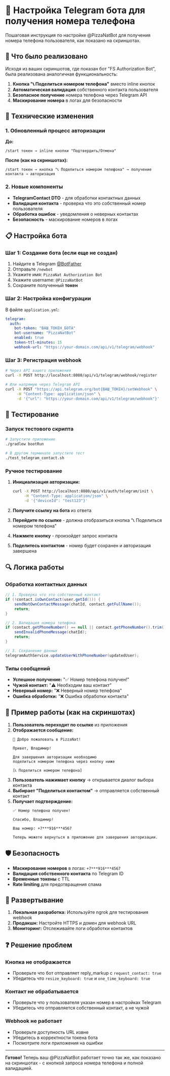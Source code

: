 # 📱 Настройка Telegram бота для получения номера телефона

Пошаговая инструкция по настройке @PizzaNatBot для получения номера телефона пользователя, как показано на скриншотах.

## 🎯 Что было реализовано

Исходя из ваших скриншотов, где показан бот "FS Authorization Bot", была реализована аналогичная функциональность:

1. **Кнопка "📞 Поделиться номером телефона"** вместо inline кнопок
2. **Автоматическая валидация** собственного контакта пользователя  
3. **Безопасное получение** номера телефона через Telegram API
4. **Маскирование номера** в логах для безопасности

## 🔧 Технические изменения

### 1. Обновленный процесс авторизации

**До:**
```
/start токен → inline кнопки "Подтвердить/Отмена"
```

**После (как на скриншотах):**
```
/start токен → кнопка "📞 Поделиться номером телефона" → получение контакта → авторизация
```

### 2. Новые компоненты

- **TelegramContact DTO** - для обработки контактных данных
- **Валидация контакта** - проверка что это собственный номер пользователя
- **Обработка ошибок** - уведомления о неверных контактах
- **Безопасность** - маскирование номеров в логах

## 📋 Настройка бота

### Шаг 1: Создание бота (если еще не создан)

1. Найдите в Telegram [@BotFather](https://t.me/BotFather)
2. Отправьте `/newbot`
3. Укажите имя: `PizzaNat Authorization Bot`
4. Укажите username: `@PizzaNatBot`
5. Сохраните полученный **токен**

### Шаг 2: Настройка конфигурации

В файле `application.yml`:

```yaml
telegram:
  auth:
    bot-token: "ВАШ_ТОКЕН_БОТА"
    bot-username: "PizzaNatBot" 
    enabled: true
    token-ttl-minutes: 15
    webhook-url: "https://your-domain.com/api/v1/telegram/webhook"
```

### Шаг 3: Регистрация webhook

```bash
# Через API вашего приложения
curl -X POST http://localhost:8080/api/v1/telegram/webhook/register

# Или напрямую через Telegram API
curl -X POST "https://api.telegram.org/bot{ВАШ_ТОКЕН}/setWebhook" \
     -H "Content-Type: application/json" \
     -d '{"url": "https://your-domain.com/api/v1/telegram/webhook"}'
```

## 🧪 Тестирование

### Запуск тестового скрипта

```bash
# Запустите приложение
./gradlew bootRun

# В другом терминале запустите тест
./test_telegram_contact.sh
```

### Ручное тестирование

1. **Инициализация авторизации:**
   ```bash
   curl -X POST http://localhost:8080/api/v1/auth/telegram/init \
        -H "Content-Type: application/json" \
        -d '{"deviceId": "test123"}'
   ```

2. **Получите ссылку на бота** из ответа

3. **Перейдите по ссылке** - должна отобразиться кнопка "📞 Поделиться номером телефона"

4. **Нажмите кнопку** - произойдет запрос контакта

5. **Поделитесь контактом** - номер будет сохранен и авторизация завершена

## 🔍 Логика работы

### Обработка контактных данных

```java
// 1. Проверка что это собственный контакт
if (!contact.isOwnContact(user.getId())) {
    sendNotOwnContactMessage(chatId, contact.getFullName());
    return;
}

// 2. Валидация номера телефона
if (contact.getPhoneNumber() == null || contact.getPhoneNumber().trim().isEmpty()) {
    sendInvalidPhoneMessage(chatId);
    return;
}

// 3. Сохранение данных
telegramAuthService.updateUserWithPhoneNumber(updatedUser);
```

### Типы сообщений

- **Успешное получение:** "✅ Номер телефона получен!"
- **Чужой контакт:** "⚠️ Необходим ваш контакт"  
- **Неверный номер:** "❌ Неверный номер телефона"
- **Ошибка обработки:** "❌ Ошибка обработки контакта"

## 📱 Пример работы (как на скриншотах)

1. **Пользователь переходит по ссылке** из приложения
2. **Отображается сообщение:** 
   ```
   🍕 Добро пожаловать в PizzaNat!
   
   Привет, Владимир!
   
   Для завершения авторизации необходимо 
   поделиться номером телефона через кнопку ниже
   
   [📞 Поделиться номером телефона]
   ```
3. **Пользователь нажимает кнопку** → открывается диалог выбора контакта
4. **Выбирает "Поделиться контактом"** → отправляется собственный контакт
5. **Получает подтверждение:**
   ```
   ✅ Номер телефона получен!
   
   Спасибо, Владимир!
   
   Ваш номер: +7***916***4567
   
   Теперь можете вернуться в приложение для завершения авторизации.
   ```

## 🛡️ Безопасность

- **Маскирование номеров** в логах: `+7***916***4567`
- **Валидация собственного контакта** по Telegram ID
- **Временные токены** с TTL
- **Rate limiting** для предотвращения спама

## 🚀 Развертывание

1. **Локальная разработка:** Используйте ngrok для тестирования webhook
2. **Продакшн:** Настройте HTTPS и домен для webhook URL
3. **Мониторинг:** Отслеживайте логи обработки контактов

## ❓ Решение проблем

### Кнопка не отображается
- Проверьте что бот отправляет reply_markup с `request_contact: true`
- Убедитесь что `resize_keyboard: true` и `one_time_keyboard: true`

### Контакт не обрабатывается  
- Проверьте что у пользователя указан номер в настройках Telegram
- Убедитесь что отправляется собственный контакт, а не чужой

### Webhook не работает
- Проверьте доступность URL извне
- Убедитесь в корректности токена бота
- Посмотрите логи приложения на ошибки

---

**Готово!** Теперь ваш @PizzaNatBot работает точно так же, как показано на скриншотах - с кнопкой запроса номера телефона и полной валидацией. 